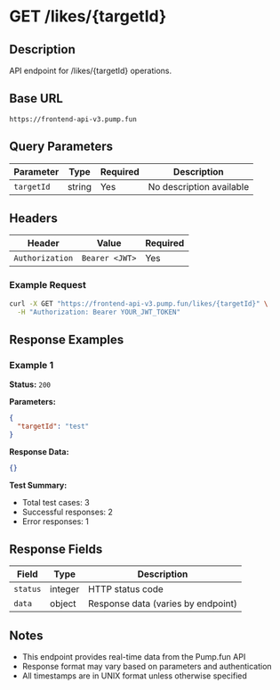 # GET /likes/{targetId}

## Description
API endpoint for /likes/{targetId} operations.

## Base URL
`https://frontend-api-v3.pump.fun`

## Query Parameters
| Parameter | Type | Required | Description |
|-----------|------|----------|-------------|
| `targetId` | string | Yes | No description available |

## Headers
| Header | Value | Required |
|--------|-------|----------|
| `Authorization` | `Bearer <JWT>` | Yes |

### Example Request
```bash
curl -X GET "https://frontend-api-v3.pump.fun/likes/{targetId}" \
  -H "Authorization: Bearer YOUR_JWT_TOKEN"
```

## Response Examples

### Example 1
**Status:** `200`

**Parameters:**
```json
{
  "targetId": "test"
}
```

**Response Data:**
```json
{}
```

**Test Summary:**
- Total test cases: 3
- Successful responses: 2
- Error responses: 1

## Response Fields
| Field | Type | Description |
|-------|------|-------------|
| `status` | integer | HTTP status code |
| `data` | object | Response data (varies by endpoint) |

## Notes
- This endpoint provides real-time data from the Pump.fun API
- Response format may vary based on parameters and authentication
- All timestamps are in UNIX format unless otherwise specified
